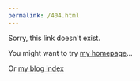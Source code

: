 ```yaml
---
permalink: /404.html
---
```

Sorry, this link doesn't exist. 

You might want to try [my homepage](index.html)...

Or [my blog index](/blog/blog_index.html)